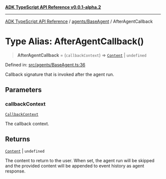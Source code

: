 [**ADK TypeScript API Reference v0.0.1-alpha.2**](../../../README.md)

***

[ADK TypeScript API Reference](../../../modules.md) / [agents/BaseAgent](../README.md) / AfterAgentCallback

# Type Alias: AfterAgentCallback()

> **AfterAgentCallback** = (`callbackContext`) => [`Content`](../../../models/types/interfaces/Content.md) \| `undefined`

Defined in: [src/agents/BaseAgent.ts:36](https://github.com/njraladdin/adk-typescript/blob/main/src/agents/BaseAgent.ts#L36)

Callback signature that is invoked after the agent run.

## Parameters

### callbackContext

[`CallbackContext`](../../CallbackContext/classes/CallbackContext.md)

The callback context.

## Returns

[`Content`](../../../models/types/interfaces/Content.md) \| `undefined`

The content to return to the user. When set, the agent run will be skipped and
the provided content will be appended to event history as agent response.
